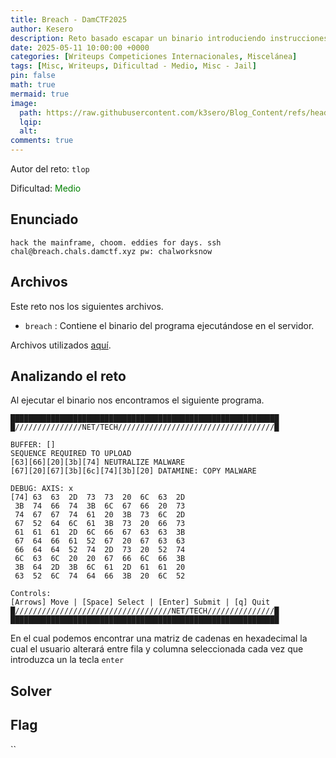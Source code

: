 ```yaml
---
title: Breach - DamCTF2025
author: Kesero
description: Reto basado escapar un binario introduciendo instrucciones en hexadecimal arbitrarios.
date: 2025-05-11 10:00:00 +0000
categories: [Writeups Competiciones Internacionales, Miscelánea]
tags: [Misc, Writeups, Dificultad - Medio, Misc - Jail]
pin: false
math: true
mermaid: true
image:
  path: https://raw.githubusercontent.com/k3sero/Blog_Content/refs/heads/main/Competiciones_Internacionales_Writeups/2025/Damctf2025/Misc/Breach/img/1.png
  lqip: 
  alt: 
comments: true
---
```

Autor del reto: `tlop`

Dificultad: <font color=green>Medio</font>

## Enunciado

`hack the mainframe, choom. eddies for days. ssh chal@breach.chals.damctf.xyz pw: chalworksnow`

## Archivos

Este reto nos los siguientes archivos.

- `breach` : Contiene el binario del programa ejecutándose en el servidor.

Archivos utilizados [aquí](https://github.com/k3sero/Blog_Content/tree/main/Competiciones_Internacionales_Writeups/2025/Damctf2025/Misc/Breach).


## Analizando el reto

Al ejecutar el binario nos encontramos el siguiente programa.

```
████████████████████████████████████████████████████████████
█///////////////NET/TECH///////////////////////////////////█

BUFFER: []
SEQUENCE REQUIRED TO UPLOAD
[63][66][20][3b][74] NEUTRALIZE MALWARE
[67][20][67][3b][6c][74][3b][20] DATAMINE: COPY MALWARE

DEBUG: AXIS: x
[74] 63  63  2D  73  73  20  6C  63  2D 
 3B  74  66  74  3B  6C  67  66  20  73 
 74  67  67  74  61  20  3B  73  6C  2D 
 67  52  64  6C  61  3B  73  20  66  73 
 61  61  61  2D  6C  66  67  63  63  3B 
 67  64  66  61  52  67  20  67  63  63 
 66  64  64  52  74  2D  73  20  52  74 
 6C  63  6C  20  20  67  66  6C  66  3B 
 3B  64  2D  3B  6C  61  2D  61  61  20 
 63  52  6C  74  64  66  3B  20  6C  52 

Controls:
[Arrows] Move | [Space] Select | [Enter] Submit | [q] Quit
█///////////////////////////////////NET/TECH///////////////█
████████████████████████████████████████████████████████████
```

En el cual podemos encontrar una matriz de cadenas en hexadecimal la cual el usuario alterará entre fila y columna seleccionada cada vez que introduzca un la tecla `enter`

## Solver

## Flag
``